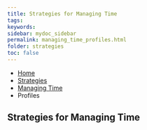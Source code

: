 ```yaml
---
title: Strategies for Managing Time
tags: 
keywords: 
sidebar: mydoc_sidebar
permalink: managing_time_profiles.html
folder: strategies
toc: false
---
```


<ul class="breadcrumb">
    <li><a href="index.html">Home</a></li>
    <li><a href="strategies.html">Strategies</a></li>
    <li><a href="strategies_managing_time.html">Managing Time</a></li>
    <li class="active">Profiles</li>
</ul>

## Strategies for Managing Time



